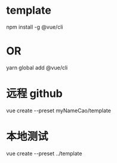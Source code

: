 # template

npm install -g @vue/cli

# OR

yarn global add @vue/cli

# 远程 github

vue create --preset myNameCao/template <your-project-name>

# 本地测试

vue create --preset ../template <my-project>
